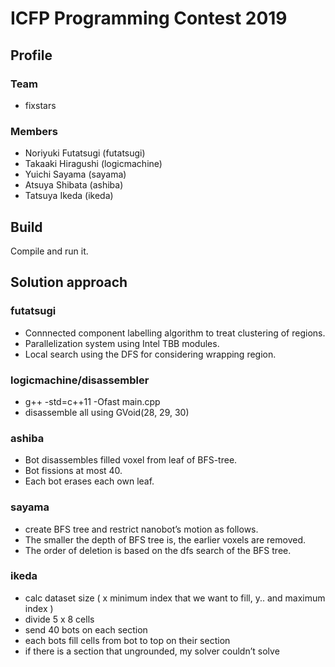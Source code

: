 ﻿# ICFP Programming Contest 2019

## Profile

### Team

* fixstars

### Members

* Noriyuki Futatsugi (futatsugi)
* Takaaki Hiragushi (logicmachine)
* Yuichi Sayama (sayama)
* Atsuya Shibata (ashiba)
* Tatsuya Ikeda (ikeda)

## Build

Compile and run it.

## Solution approach

### futatsugi
* Connnected component labelling algorithm to treat clustering of regions.
* Parallelization system using Intel TBB modules.
* Local search using the DFS for considering wrapping region.

### logicmachine/disassembler
* g++ -std=c++11 -Ofast main.cpp
* disassemble all using GVoid(28, 29, 30)

### ashiba
* Bot disassembles filled voxel from leaf of BFS-tree.
* Bot fissions at most 40.
* Each bot erases each own leaf.

### sayama
* create BFS tree and restrict nanobot’s motion as follows.
* The smaller the depth of BFS tree is, the earlier voxels are removed.
* The order of deletion is based on the dfs search of the BFS tree.

### ikeda
* calc dataset size ( x minimum index that we want to fill, y.. and maximum index )
* divide 5 x 8 cells
* send 40 bots on each section
* each bots fill cells from bot to top on their section
* if there is a section that ungrounded, my solver couldn’t solve
